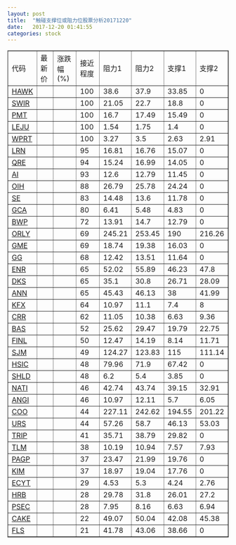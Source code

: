 ```yaml
---
layout: post
title:  "触碰支撑位或阻力位股票分析20171220"
date:   2017-12-20 01:41:55
categories: stock
---
```

<script type="text/javascript">
var stockList = []
stockList.push('gb_hawk');
stockList.push('gb_swir');
stockList.push('gb_pmt');
stockList.push('gb_leju');
stockList.push('gb_wprt');
stockList.push('gb_lrn');
stockList.push('gb_qre');
stockList.push('gb_ai');
stockList.push('gb_oih');
stockList.push('gb_se');
stockList.push('gb_gca');
stockList.push('gb_bwp');
stockList.push('gb_orly');
stockList.push('gb_gme');
stockList.push('gb_gg');
stockList.push('gb_enr');
stockList.push('gb_dks');
stockList.push('gb_ann');
stockList.push('gb_kfx');
stockList.push('gb_crr');
stockList.push('gb_bas');
stockList.push('gb_finl');
stockList.push('gb_sjm');
stockList.push('gb_hsic');
stockList.push('gb_shld');
stockList.push('gb_nati');
stockList.push('gb_angi');
stockList.push('gb_coo');
stockList.push('gb_urs');
stockList.push('gb_trip');
stockList.push('gb_tlm');
stockList.push('gb_pagp');
stockList.push('gb_kim');
stockList.push('gb_ecyt');
stockList.push('gb_hrb');
stockList.push('gb_psec');
stockList.push('gb_cake');
stockList.push('gb_fls');
</script>
<table border="1">
 <tr>
 <td>代码</td>
 <td>最新价</td>
 <td>涨跌幅(%)</td>
 <td>接近程度</td>
 <td>阻力1</td>
 <td>阻力2</td>
 <td>支撑1</td>
 <td>支撑2</td>
</tr>
  <tr id="hawk" class="green">
  <td><a href="http://stock.finance.sina.com.cn/usstock/quotes/HAWK.html" target="_blank">HAWK</a></td><td></td><td></td><td>100</td><td>38.6</td><td>37.9</td><td>33.85</td><td>0</td></tr>
  <tr id="swir" class="red">
  <td><a href="http://stock.finance.sina.com.cn/usstock/quotes/SWIR.html" target="_blank">SWIR</a></td><td></td><td></td><td>100</td><td>21.05</td><td>22.7</td><td>18.8</td><td>0</td></tr>
  <tr id="pmt" class="red">
  <td><a href="http://stock.finance.sina.com.cn/usstock/quotes/PMT.html" target="_blank">PMT</a></td><td></td><td></td><td>100</td><td>16.7</td><td>17.49</td><td>15.49</td><td>0</td></tr>
  <tr id="leju" class="green">
  <td><a href="http://stock.finance.sina.com.cn/usstock/quotes/LEJU.html" target="_blank">LEJU</a></td><td></td><td></td><td>100</td><td>1.54</td><td>1.75</td><td>1.4</td><td>0</td></tr>
  <tr id="wprt" class="green">
  <td><a href="http://stock.finance.sina.com.cn/usstock/quotes/WPRT.html" target="_blank">WPRT</a></td><td></td><td></td><td>100</td><td>3.27</td><td>3.5</td><td>2.63</td><td>2.91</td></tr>
  <tr id="lrn" class="red">
  <td><a href="http://stock.finance.sina.com.cn/usstock/quotes/LRN.html" target="_blank">LRN</a></td><td></td><td></td><td>95</td><td>16.81</td><td>16.76</td><td>15.07</td><td>0</td></tr>
  <tr id="qre" class="red">
  <td><a href="http://stock.finance.sina.com.cn/usstock/quotes/QRE.html" target="_blank">QRE</a></td><td></td><td></td><td>94</td><td>15.24</td><td>16.99</td><td>14.05</td><td>0</td></tr>
  <tr id="ai" class="red">
  <td><a href="http://stock.finance.sina.com.cn/usstock/quotes/AI.html" target="_blank">AI</a></td><td></td><td></td><td>93</td><td>12.6</td><td>12.79</td><td>11.45</td><td>0</td></tr>
  <tr id="oih" class="green">
  <td><a href="http://stock.finance.sina.com.cn/usstock/quotes/OIH.html" target="_blank">OIH</a></td><td></td><td></td><td>88</td><td>26.79</td><td>25.78</td><td>24.24</td><td>0</td></tr>
  <tr id="se" class="green">
  <td><a href="http://stock.finance.sina.com.cn/usstock/quotes/SE.html" target="_blank">SE</a></td><td></td><td></td><td>83</td><td>14.48</td><td>13.6</td><td>11.78</td><td>0</td></tr>
  <tr id="gca" class="green">
  <td><a href="http://stock.finance.sina.com.cn/usstock/quotes/GCA.html" target="_blank">GCA</a></td><td></td><td></td><td>80</td><td>6.41</td><td>5.48</td><td>4.83</td><td>0</td></tr>
  <tr id="bwp" class="red">
  <td><a href="http://stock.finance.sina.com.cn/usstock/quotes/BWP.html" target="_blank">BWP</a></td><td></td><td></td><td>72</td><td>13.91</td><td>14.7</td><td>12.79</td><td>0</td></tr>
  <tr id="orly" class="red">
  <td><a href="http://stock.finance.sina.com.cn/usstock/quotes/ORLY.html" target="_blank">ORLY</a></td><td></td><td></td><td>69</td><td>245.21</td><td>253.45</td><td>190</td><td>216.26</td></tr>
  <tr id="gme" class="red">
  <td><a href="http://stock.finance.sina.com.cn/usstock/quotes/GME.html" target="_blank">GME</a></td><td></td><td></td><td>69</td><td>18.74</td><td>19.38</td><td>16.03</td><td>0</td></tr>
  <tr id="gg" class="red">
  <td><a href="http://stock.finance.sina.com.cn/usstock/quotes/GG.html" target="_blank">GG</a></td><td></td><td></td><td>68</td><td>12.42</td><td>13.51</td><td>11.64</td><td>0</td></tr>
  <tr id="enr" class="green">
  <td><a href="http://stock.finance.sina.com.cn/usstock/quotes/ENR.html" target="_blank">ENR</a></td><td></td><td></td><td>65</td><td>52.02</td><td>55.89</td><td>46.23</td><td>47.8</td></tr>
  <tr id="dks" class="red">
  <td><a href="http://stock.finance.sina.com.cn/usstock/quotes/DKS.html" target="_blank">DKS</a></td><td></td><td></td><td>65</td><td>35.1</td><td>30.8</td><td>26.71</td><td>28.09</td></tr>
  <tr id="ann" class="red">
  <td><a href="http://stock.finance.sina.com.cn/usstock/quotes/ANN.html" target="_blank">ANN</a></td><td></td><td></td><td>65</td><td>45.43</td><td>46.13</td><td>38</td><td>41.99</td></tr>
  <tr id="kfx" class="green">
  <td><a href="http://stock.finance.sina.com.cn/usstock/quotes/KFX.html" target="_blank">KFX</a></td><td></td><td></td><td>64</td><td>10.97</td><td>11.1</td><td>7.4</td><td>8</td></tr>
  <tr id="crr" class="red">
  <td><a href="http://stock.finance.sina.com.cn/usstock/quotes/CRR.html" target="_blank">CRR</a></td><td></td><td></td><td>62</td><td>11.05</td><td>10.38</td><td>6.63</td><td>9.36</td></tr>
  <tr id="bas" class="green">
  <td><a href="http://stock.finance.sina.com.cn/usstock/quotes/BAS.html" target="_blank">BAS</a></td><td></td><td></td><td>52</td><td>25.62</td><td>29.47</td><td>19.79</td><td>22.75</td></tr>
  <tr id="finl" class="green">
  <td><a href="http://stock.finance.sina.com.cn/usstock/quotes/FINL.html" target="_blank">FINL</a></td><td></td><td></td><td>50</td><td>12.47</td><td>14.19</td><td>8.14</td><td>11.71</td></tr>
  <tr id="sjm" class="red">
  <td><a href="http://stock.finance.sina.com.cn/usstock/quotes/SJM.html" target="_blank">SJM</a></td><td></td><td></td><td>49</td><td>124.27</td><td>123.83</td><td>115</td><td>111.14</td></tr>
  <tr id="hsic" class="red">
  <td><a href="http://stock.finance.sina.com.cn/usstock/quotes/HSIC.html" target="_blank">HSIC</a></td><td></td><td></td><td>48</td><td>79.96</td><td>71.9</td><td>67.42</td><td>0</td></tr>
  <tr id="shld" class="green">
  <td><a href="http://stock.finance.sina.com.cn/usstock/quotes/SHLD.html" target="_blank">SHLD</a></td><td></td><td></td><td>48</td><td>6.2</td><td>5.4</td><td>3.85</td><td>0</td></tr>
  <tr id="nati" class="red">
  <td><a href="http://stock.finance.sina.com.cn/usstock/quotes/NATI.html" target="_blank">NATI</a></td><td></td><td></td><td>46</td><td>42.74</td><td>43.74</td><td>39.15</td><td>32.91</td></tr>
  <tr id="angi" class="red">
  <td><a href="http://stock.finance.sina.com.cn/usstock/quotes/ANGI.html" target="_blank">ANGI</a></td><td></td><td></td><td>46</td><td>10.97</td><td>12.11</td><td>5.7</td><td>6.05</td></tr>
  <tr id="coo" class="red">
  <td><a href="http://stock.finance.sina.com.cn/usstock/quotes/COO.html" target="_blank">COO</a></td><td></td><td></td><td>44</td><td>227.11</td><td>242.62</td><td>194.55</td><td>201.22</td></tr>
  <tr id="urs" class="green">
  <td><a href="http://stock.finance.sina.com.cn/usstock/quotes/URS.html" target="_blank">URS</a></td><td></td><td></td><td>44</td><td>57.26</td><td>58.7</td><td>46.13</td><td>53.03</td></tr>
  <tr id="trip" class="red">
  <td><a href="http://stock.finance.sina.com.cn/usstock/quotes/TRIP.html" target="_blank">TRIP</a></td><td></td><td></td><td>41</td><td>35.71</td><td>38.79</td><td>29.82</td><td>0</td></tr>
  <tr id="tlm" class="green">
  <td><a href="http://stock.finance.sina.com.cn/usstock/quotes/TLM.html" target="_blank">TLM</a></td><td></td><td></td><td>38</td><td>10.19</td><td>10.94</td><td>7.57</td><td>7.93</td></tr>
  <tr id="pagp" class="red">
  <td><a href="http://stock.finance.sina.com.cn/usstock/quotes/PAGP.html" target="_blank">PAGP</a></td><td></td><td></td><td>37</td><td>23.47</td><td>21.99</td><td>19.76</td><td>0</td></tr>
  <tr id="kim" class="red">
  <td><a href="http://stock.finance.sina.com.cn/usstock/quotes/KIM.html" target="_blank">KIM</a></td><td></td><td></td><td>37</td><td>18.97</td><td>19.04</td><td>17.76</td><td>0</td></tr>
  <tr id="ecyt" class="green">
  <td><a href="http://stock.finance.sina.com.cn/usstock/quotes/ECYT.html" target="_blank">ECYT</a></td><td></td><td></td><td>29</td><td>4.53</td><td>5.3</td><td>4.24</td><td>2.76</td></tr>
  <tr id="hrb" class="green">
  <td><a href="http://stock.finance.sina.com.cn/usstock/quotes/HRB.html" target="_blank">HRB</a></td><td></td><td></td><td>28</td><td>29.78</td><td>31.8</td><td>26.01</td><td>27.2</td></tr>
  <tr id="psec" class="green">
  <td><a href="http://stock.finance.sina.com.cn/usstock/quotes/PSEC.html" target="_blank">PSEC</a></td><td></td><td></td><td>28</td><td>7.95</td><td>8.16</td><td>6.63</td><td>6.94</td></tr>
  <tr id="cake" class="red">
  <td><a href="http://stock.finance.sina.com.cn/usstock/quotes/CAKE.html" target="_blank">CAKE</a></td><td></td><td></td><td>22</td><td>49.07</td><td>50.04</td><td>42.08</td><td>45.38</td></tr>
  <tr id="fls" class="red">
  <td><a href="http://stock.finance.sina.com.cn/usstock/quotes/FLS.html" target="_blank">FLS</a></td><td></td><td></td><td>21</td><td>41.78</td><td>43.06</td><td>38.66</td><td>0</td></tr>
</table>
